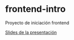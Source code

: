 # frontend-intro
Proyecto de iniciación frontend

[Slides de la presentación](https://slides.com/netinetidesign/deck-3fcb8c)
